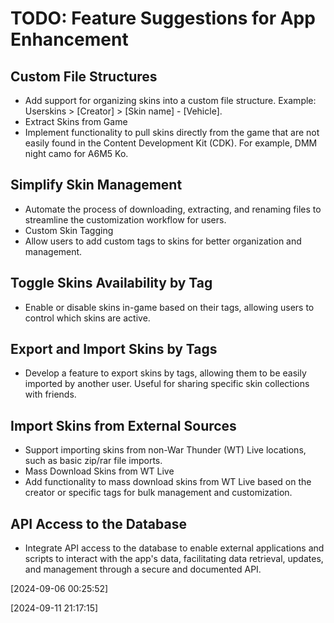 # TODO: Feature Suggestions for App Enhancement

## Custom File Structures
- Add support for organizing skins into a custom file structure. Example: Userskins > [Creator] > [Skin name] - [Vehicle].
- Extract Skins from Game
- Implement functionality to pull skins directly from the game that are not easily found in the Content Development Kit (CDK). For example, DMM night camo for A6M5 Ko.

## Simplify Skin Management
- Automate the process of downloading, extracting, and renaming files to streamline the customization workflow for users.
- Custom Skin Tagging
- Allow users to add custom tags to skins for better organization and management.

## Toggle Skins Availability by Tag
- Enable or disable skins in-game based on their tags, allowing users to control which skins are active.

## Export and Import Skins by Tags
- Develop a feature to export skins by tags, allowing them to be easily imported by another user. Useful for sharing specific skin collections with friends.

## Import Skins from External Sources
- Support importing skins from non-War Thunder (WT) Live locations, such as basic zip/rar file imports.
- Mass Download Skins from WT Live
- Add functionality to mass download skins from WT Live based on the creator or specific tags for bulk management and customization.

## API Access to the Database
- Integrate API access to the database to enable external applications and scripts to interact with the app's data, facilitating data retrieval, updates, and management through a secure and documented API.

[2024-09-06 00:25:52]



[2024-09-11 21:17:15]

